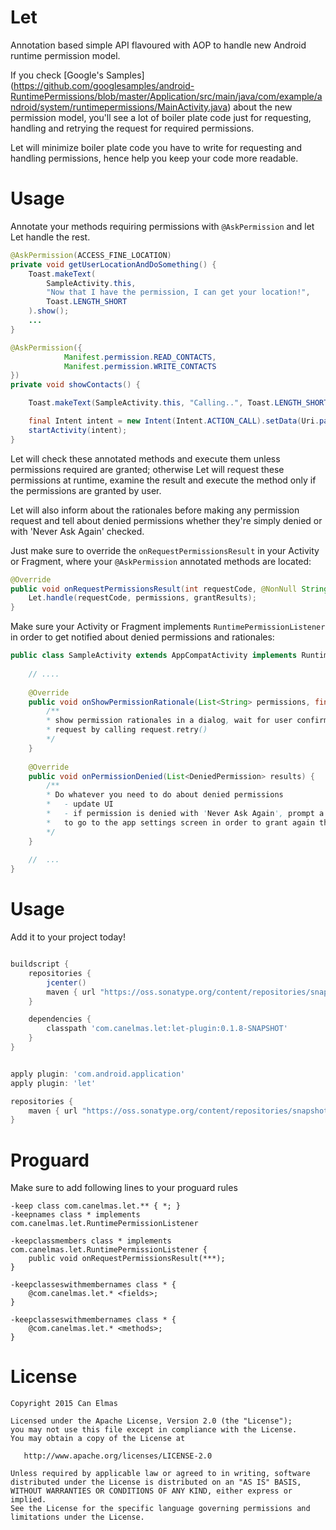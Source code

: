 Let
====

Annotation based simple API flavoured with AOP to handle new Android runtime permission model.

If you check [Google's Samples] (https://github.com/googlesamples/android-RuntimePermissions/blob/master/Application/src/main/java/com/example/android/system/runtimepermissions/MainActivity.java) 
about the new permission model, you'll see a lot of boiler plate code just for requesting, handling
and retrying the request for required permissions.

Let will minimize boiler plate code you have to write for requesting and handling permissions, hence 
help you keep your code more readable.  
  
Usage
====

Annotate your methods requiring permissions with `@AskPermission` and let Let handle the rest.
 
```java
@AskPermission(ACCESS_FINE_LOCATION)
private void getUserLocationAndDoSomething() {
    Toast.makeText(
        SampleActivity.this, 
        "Now that I have the permission, I can get your location!", 
        Toast.LENGTH_SHORT
    ).show();
    ...
}
```

```java
@AskPermission({
            Manifest.permission.READ_CONTACTS,
            Manifest.permission.WRITE_CONTACTS          
})
private void showContacts() {

    Toast.makeText(SampleActivity.this, "Calling..", Toast.LENGTH_SHORT).show();

    final Intent intent = new Intent(Intent.ACTION_CALL).setData(Uri.parse("tel:00123124234234"));
    startActivity(intent);
}
```

Let will check these annotated methods and execute them unless permissions required are granted;
otherwise Let will request these permissions at runtime, examine the result and execute the method 
only if the permissions are granted by user.
  
Let will also inform about the rationales before making any permission request
and tell about denied permissions whether they're simply denied or with 'Never Ask Again' checked.   
 
Just make sure to override the `onRequestPermissionsResult` in your Activity or Fragment, where your
`@AskPermission` annotated methods are located:

```java
@Override
public void onRequestPermissionsResult(int requestCode, @NonNull String[] permissions, @NonNull int[] grantResults) {
    Let.handle(requestCode, permissions, grantResults);
}
```

Make sure your Activity or Fragment implements `RuntimePermissionListener` in order to get notified 
about denied permissions and rationales: 

```java
public class SampleActivity extends AppCompatActivity implements RuntimePermissionListener {
    
    // ....
    
    @Override
    public void onShowPermissionRationale(List<String> permissions, final RuntimePermissionRequest request) {
        /**
        * show permission rationales in a dialog, wait for user confirmation and retry the permission 
        * request by calling request.retry()    
        */               
    }
  
    @Override
    public void onPermissionDenied(List<DeniedPermission> results) {
        /**
        * Do whatever you need to do about denied permissions
        *   - update UI 
        *   - if permission is denied with 'Never Ask Again', prompt a dialog to tell user
        *   to go to the app settings screen in order to grant again the permission denied 
        */              
    }
    
    //  ...
}
```

Usage
====

Add it to your project today!

```groovy

buildscript {
    repositories {                    
        jcenter()
        maven { url "https://oss.sonatype.org/content/repositories/snapshots/" }
    }

    dependencies {        
        classpath 'com.canelmas.let:let-plugin:0.1.8-SNAPSHOT'
    }
}


apply plugin: 'com.android.application'
apply plugin: 'let'

repositories {        
    maven { url "https://oss.sonatype.org/content/repositories/snapshots/" }
}
```

Proguard
====

Make sure to add following lines to your proguard rules

    -keep class com.canelmas.let.** { *; }
    -keepnames class * implements com.canelmas.let.RuntimePermissionListener

    -keepclassmembers class * implements com.canelmas.let.RuntimePermissionListener {
        public void onRequestPermissionsResult(***);
    }

    -keepclasseswithmembernames class * {
        @com.canelmas.let.* <fields>;
    }

    -keepclasseswithmembernames class * {
        @com.canelmas.let.* <methods>;
    }

License
====

    Copyright 2015 Can Elmas

    Licensed under the Apache License, Version 2.0 (the "License");
    you may not use this file except in compliance with the License.
    You may obtain a copy of the License at

       http://www.apache.org/licenses/LICENSE-2.0

    Unless required by applicable law or agreed to in writing, software
    distributed under the License is distributed on an "AS IS" BASIS,
    WITHOUT WARRANTIES OR CONDITIONS OF ANY KIND, either express or implied.
    See the License for the specific language governing permissions and
    limitations under the License.
